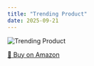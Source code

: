 ```yaml
---
title: "Trending Product"
date: 2025-09-21
---
```


<img src="" alt="Trending Product" style="max-width:100%;"/>

[🛒 Buy on Amazon](?tag=dineshtechblo-21)